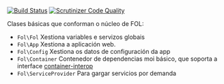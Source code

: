 [![Build Status](https://travis-ci.org/fol-project/core.svg?branch=master)](https://travis-ci.org/fol-project/core)
[![Scrutinizer Code Quality](https://scrutinizer-ci.com/g/fol-project/core/badges/quality-score.png?b=master)](https://scrutinizer-ci.com/g/fol-project/core/?branch=master)

Clases básicas que conforman o núcleo de FOL:

* `Fol\Fol` Xestiona variables e servizos globais
* `Fol\App` Xestiona a aplicación web.
* `Fol\Config` Xestiona os datos de configuración da app
* `Fol\Container` Contenedor de dependencias moi básico, que soporta a interface [container-interop](https://github.com/container-interop/container-interop)
* `Fol\ServiceProvider` Para gargar servicios por demanda
